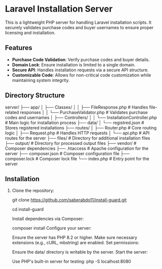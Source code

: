 # Laravel Installation Server

This is a lightweight PHP server for handling Laravel installation scripts. It securely validates purchase codes and buyer usernames to ensure proper licensing and installation.

## Features

- **Purchase Code Validation**: Verify purchase codes and buyer details.
- **Domain Lock**: Ensure installation is limited to a single domain.
- **Secure API**: Handles installation requests via a secure API structure.
- **Customizable Code**: Allows for non-critical code customization while maintaining system integrity.

## Directory Structure

server/ ├── app/ │ ├── Classes/ │ │ ├── FileResponse.php # Handles file-related responses │ │ └── PurchaseValidator.php # Validates purchase codes and usernames │ ├── Controllers/ │ │ └── InstallationController.php # Main logic for installation process ├── data/ │ └── registred.json # Stores registered installations ├── routes/ │ ├── Router.php # Core routing logic │ ├── Request.php # Handles HTTP requests │ └── api.php # API routes for the server ├── files/ # Directory for additional installation files ├── output/ # Directory for processed output files ├── vendor/ # Composer dependencies ├── .htaccess # Apache configuration for the server ├── composer.json # Composer configuration file ├── composer.lock # Composer lock file └── index.php # Entry point for the server

## Installation

1. Clone the repository:

   git clone https://github.com/saberabdo11/install-guard.git

   cd install-guard

   Install dependencies via Composer:

   composer install
   Configure your server:

   Ensure the server has PHP 8.2 or higher.
   Make sure necessary extensions (e.g., cURL, mbstring) are enabled.
   Set permissions:

   Ensure the data/ directory is writable by the server.
   Start the server:

   Use PHP's built-in server for testing:
   php -S localhost:8080

